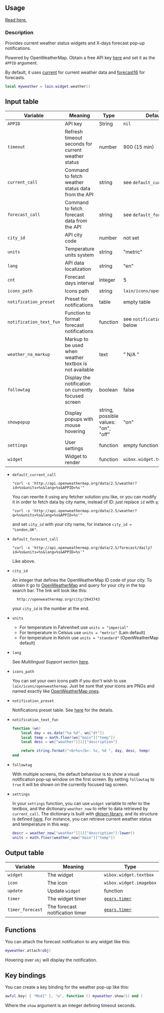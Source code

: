## Usage

[Read here.](https://github.com/lcpz/lain/wiki/Widgets#usage)

### Description

Provides current weather status widgets and X-days forecast pop-up notifications.

Powered by OpenWeatherMap. Obtain a free API key [here](http://openweathermap.org/api) and set it as the `APPID` argument.

By default, it uses [current](http://openweathermap.org/current) for current weather data and [forecast16](http://openweathermap.org/forecast16) for forecasts.

```lua
local myweather = lain.widget.weather()
```

## Input table

| Variable                | Meaning                                                 | Type                                 | Default                           |
| ----------------------- | ------------------------------------------------------- | ------------------------------------ | --------------------------------- |
| `APPID`                 | API key                                                 | String                               | `nil`                             |
| `timeout`               | Refresh timeout seconds for current weather status      | number                               | 900 (15 min)                      |
| `current_call`          | Command to fetch weather status data from the API       | string                               | see `default_current_call`        |
| `forecast_call`         | Command to fetch forecast data from the API             | string                               | see `default_forecast_call`       |
| `city_id`               | API city code                                           | number                               | not set                           |
| `units`                 | Temperature units system                                | string                               | "metric"                          |
| `lang`                  | API data localization                                   | string                               | "en"                              |
| `cnt`                   | Forecast days interval                                  | integer                              | 5                                 |
| `icons_path`            | Icons path                                              | string                               | `lain/icons/openweathermap`       |
| `notification_preset`   | Preset for notifications                                | table                                | empty table                       |
| `notification_text_fun` | Function to format forecast notifications               | function                             | see `notification_text_fun` below |
| `weather_na_markup`     | Markup to be used when weather textbox is not available | text                                 | " N/A "                           |
| `followtag`             | Display the notification on currently focused screen    | boolean                              | false                             |
| `showpopup`             | Display popups with mouse hovering                      | string, possible values: "on", "off" | "on"                              |
| `settings`              | User settings                                           | function                             | empty function                    |
| `widget`                | Widget to render                                        | function                             | `wibox.widget.textbox`            |

- `default_current_call`

  `"curl -s 'http://api.openweathermap.org/data/2.5/weather?id=%s&units=%s&lang=%s&APPID=%s'"`

  You can rewrite it using any fetcher solution you like, or you can modify it in order to fetch data by city name, instead of ID: just replace `id` with `q`:

  `"curl -s 'http://api.openweathermap.org/data/2.5/weather?q=%s&units=%s&lang=%s&APPID=%s'"`

  and set `city_id` with your city name, for instance `city_id = "London,UK"`.

- `default_forecast_call`

  `"curl -s 'http://api.openweathermap.org/data/2.5/forecast/daily?id=%s&units=%s&lang=%s&APPID=%s'"`

  Like above.

- `city_id`

  An integer that defines the OpenWeatherMap ID code of your city.
  To obtain it go to [OpenWeatherMap](http://openweathermap.org/) and query for your city in the top search bar. The link will look like this:

        http://openweathermap.org/city/2643743

  your `city_id` is the number at the end.

- `units`

  - For temperature in Fahrenheit use `units = "imperial"`
  - For temperature in Celsius use `units = "metric"` (Lain default)
  - For temperature in Kelvin use `units = "standard"` (OpenWeatherMap default)

- `lang`

  See _Multilingual Support_ section [here](http://openweathermap.org/current).

- `icons_path`

  You can set your own icons path if you don't wish to use `lain/icons/openweathermap`. Just be sure that your icons are PNGs and named exactly like [OpenWeatherMap ones](http://openweathermap.org/weather-conditions).

- `notification_preset`

  Notifications preset table. See [here](https://awesomewm.org/doc/api/libraries/naughty.html#notify) for the details.

- `notification_text_fun`

  ```lua
  function (wn)
      local day = os.date("%a %d", wn["dt"])
      local temp = math.floor(wn["main"]["temp"])
      local desc = wn["weather"][1]["description"]

      return string.format("<b>%s</b>: %s, %d ", day, desc, temp)
  end
  ```

- `followtag`

  With multiple screens, the default behaviour is to show a visual notification pop-up window on the first screen. By setting `followtag` to `true` it will be shown on the currently focused tag screen.

- `settings`

  In your `settings` function, you can use `widget` variable to refer to the textbox, and the dictionary `weather_now` to refer to data retrieved by `current_call`. The dictionary is built with [dkjson library](http://dkolf.de/src/dkjson-lua.fsl/home), and its structure is defined [here](http://openweathermap.org/weather-data).
  For instance, you can retrieve current weather status and temperature in this way:

  ```lua
  descr = weather_now["weather"][1]["description"]:lower()
  units = math.floor(weather_now["main"]["temp"])
  ```

## Output table

| Variable         | Meaning                         | Type                                                                    |
| ---------------- | ------------------------------- | ----------------------------------------------------------------------- |
| `widget`         | The widget                      | `wibox.widget.textbox`                                                  |
| `icon`           | The icon                        | `wibox.widget.imagebox`                                                 |
| `update`         | Update `widget`                 | function                                                                |
| `timer`          | The widget timer                | [`gears.timer`](https://awesomewm.org/doc/api/classes/gears.timer.html) |
| `timer_forecast` | The forecast notification timer | [`gears.timer`](https://awesomewm.org/doc/api/classes/gears.timer.html) |

## Functions

You can attach the forecast notification to any widget like this:

```lua
myweather.attach(obj)
```

Hovering over `obj` will display the notification.

## Key bindings

You can create a key binding for the weather pop-up like this:

```lua
awful.key( { "Mod1" }, "w", function () myweather.show(5) end )
```

Where the `show` argument is an integer defining timeout seconds.
